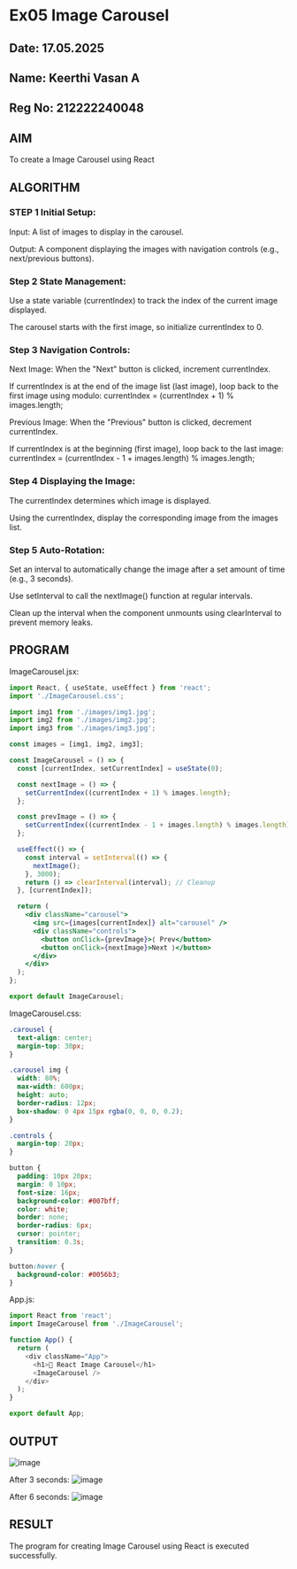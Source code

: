 # Ex05 Image Carousel
## Date: 17.05.2025
## Name: Keerthi Vasan A
## Reg No: 212222240048
## AIM
To create a Image Carousel using React 

## ALGORITHM
### STEP 1 Initial Setup:
Input: A list of images to display in the carousel.

Output: A component displaying the images with navigation controls (e.g., next/previous buttons).

### Step 2 State Management:
Use a state variable (currentIndex) to track the index of the current image displayed.

The carousel starts with the first image, so initialize currentIndex to 0.

### Step 3 Navigation Controls:
Next Image: When the "Next" button is clicked, increment currentIndex.

If currentIndex is at the end of the image list (last image), loop back to the first image using modulo:
currentIndex = (currentIndex + 1) % images.length;

Previous Image: When the "Previous" button is clicked, decrement currentIndex.

If currentIndex is at the beginning (first image), loop back to the last image:
currentIndex = (currentIndex - 1 + images.length) % images.length;

### Step 4 Displaying the Image:
The currentIndex determines which image is displayed.

Using the currentIndex, display the corresponding image from the images list.

### Step 5 Auto-Rotation:
Set an interval to automatically change the image after a set amount of time (e.g., 3 seconds).

Use setInterval to call the nextImage() function at regular intervals.

Clean up the interval when the component unmounts using clearInterval to prevent memory leaks.

## PROGRAM
ImageCarousel.jsx:
```jsx
import React, { useState, useEffect } from 'react';
import './ImageCarousel.css';

import img1 from './images/img1.jpg';
import img2 from './images/img2.jpg';
import img3 from './images/img3.jpg';

const images = [img1, img2, img3];

const ImageCarousel = () => {
  const [currentIndex, setCurrentIndex] = useState(0);

  const nextImage = () => {
    setCurrentIndex((currentIndex + 1) % images.length);
  };

  const prevImage = () => {
    setCurrentIndex((currentIndex - 1 + images.length) % images.length);
  };

  useEffect(() => {
    const interval = setInterval(() => {
      nextImage();
    }, 3000);
    return () => clearInterval(interval); // Cleanup
  }, [currentIndex]);

  return (
    <div className="carousel">
      <img src={images[currentIndex]} alt="carousel" />
      <div className="controls">
        <button onClick={prevImage}>⟨ Prev</button>
        <button onClick={nextImage}>Next ⟩</button>
      </div>
    </div>
  );
};

export default ImageCarousel;


```
ImageCarousel.css:
```css
.carousel {
  text-align: center;
  margin-top: 30px;
}

.carousel img {
  width: 80%;
  max-width: 600px;
  height: auto;
  border-radius: 12px;
  box-shadow: 0 4px 15px rgba(0, 0, 0, 0.2);
}

.controls {
  margin-top: 20px;
}

button {
  padding: 10px 20px;
  margin: 0 10px;
  font-size: 16px;
  background-color: #007bff;
  color: white;
  border: none;
  border-radius: 6px;
  cursor: pointer;
  transition: 0.3s;
}

button:hover {
  background-color: #0056b3;
}


```

App.js:
```js
import React from 'react';
import ImageCarousel from './ImageCarousel';

function App() {
  return (
    <div className="App">
      <h1>📸 React Image Carousel</h1>
      <ImageCarousel />
    </div>
  );
}

export default App;


```

## OUTPUT
![image](https://github.com/user-attachments/assets/47af6dd4-ad87-4ecd-8a9c-373dc48df0e9)

After 3 seconds:
![image](https://github.com/user-attachments/assets/58aeeac3-e9c4-408b-bbbb-7d21cc3997d3)

After 6 seconds:
![image](https://github.com/user-attachments/assets/be9859aa-6e98-4479-b54a-96fec9756931)



## RESULT
The program for creating Image Carousel using React is executed successfully.
